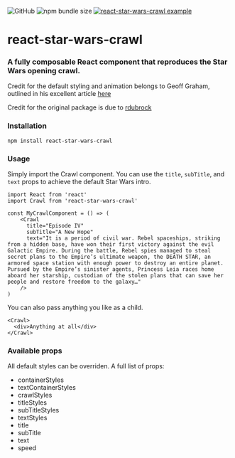 ![GitHub](https://img.shields.io/github/license/liorp/react-star-wars-crawl)
![npm bundle size](https://img.shields.io/bundlephobia/minzip/@liorpo/react-star-wars-crawl)
[![react-star-wars-crawl example](https://codesandbox.io/static/img/play-codesandbox.svg)](https://codesandbox.io/s/react-star-wars-crawl-example-5h4rkh?fontsize=14&hidenavigation=1&theme=dark)

# react-star-wars-crawl

### A fully composable React component that reproduces the Star Wars opening crawl.

Credit for the default styling and animation belongs to Geoff Graham, outlined in his excellent article [here](https://css-tricks.com/snippets/css/star-wars-crawl-text/)

Credit for the original package is due to [rdubrock](https://github.com/rdubrock/react-star-wars-crawl/)

### Installation

    npm install react-star-wars-crawl

### Usage

Simply import the Crawl component. You can use the `title`, `subTitle`, and `text` props to achieve the default Star Wars intro.

    import React from 'react'
    import Crawl from 'react-star-wars-crawl'

    const MyCrawlComponent = () => (
        <Crawl
          title="Episode IV"
          subTitle="A New Hope"
          text="It is a period of civil war. Rebel spaceships, striking from a hidden base, have won their first victory against the evil Galactic Empire. During the battle, Rebel spies managed to steal secret plans to the Empire’s ultimate weapon, the DEATH STAR, an armored space station with enough power to destroy an entire planet. Pursued by the Empire’s sinister agents, Princess Leia races home aboard her starship, custodian of the stolen plans that can save her people and restore freedom to the galaxy…"
        />
    )

You can also pass anything you like as a child.

    <Crawl>
      <div>Anything at all</div>
    </Crawl>

### Available props

All default styles can be overriden. A full list of props:

- containerStyles
- textContainerStyles
- crawlStyles
- titleStyles
- subTitleStyles
- textStyles
- title
- subTitle
- text
- speed
